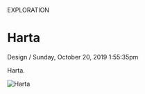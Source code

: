 <p class="type">EXPLORATION</p>

# Harta

<p class="meta">Design  /  Sunday, October 20, 2019 1:55:35pm</p>

Harta.

![Harta](https://farooq-agent.web.app/assets/images/works/large/harta.jpg)
